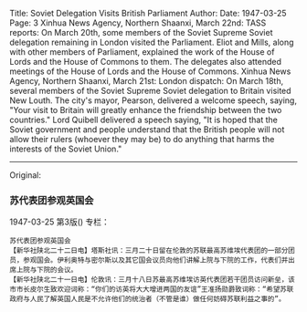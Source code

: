 Title: Soviet Delegation Visits British Parliament
Author:
Date: 1947-03-25
Page: 3
Xinhua News Agency, Northern Shaanxi, March 22nd: TASS reports: On March 20th, some members of the Soviet Supreme Soviet delegation remaining in London visited the Parliament. Eliot and Mills, along with other members of Parliament, explained the work of the House of Lords and the House of Commons to them. The delegates also attended meetings of the House of Lords and the House of Commons.
    Xinhua News Agency, Northern Shaanxi, March 21st: London dispatch: On March 18th, several members of the Soviet Supreme Soviet delegation to Britain visited New Louth. The city's mayor, Pearson, delivered a welcome speech, saying, "Your visit to Britain will greatly enhance the friendship between the two countries." Lord Quibell delivered a speech saying, "It is hoped that the Soviet government and people understand that the British people will not allow their rulers (whoever they may be) to do anything that harms the interests of the Soviet Union."



<hr /> 

Original: 


### 苏代表团参观英国会

1947-03-25
第3版()
专栏：

    苏代表团参观英国会
    【新华社陕北二十二日电】塔斯社讯：三月二十日留在伦敦的苏联最高苏维埃代表团的一部分团员，参观国会。伊利奥特与密尔斯以及其它国会议员向他们讲解上院与下院的工作，代表们并出席上院与下院的会议。
    【新华社陕北二十一日电】伦敦讯：三月十八日苏最高苏维埃访英代表团若干团员访问新垒，该市市长皮尔生致欢迎词称：“你们的访英将大大增进两国的友谊”王准扬勋爵致词称：“希望苏联政府与人民了解英国人民是不允许他们的统治者（不管是谁）做任何妨碍苏联利益之事的”。
